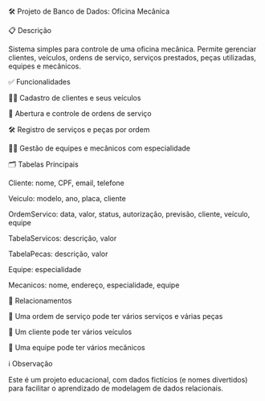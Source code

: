 🛠️ Projeto de Banco de Dados: Oficina Mecânica

📋 Descrição

Sistema simples para controle de uma oficina mecânica. Permite gerenciar clientes, veículos, ordens de serviço, serviços prestados, peças utilizadas, equipes e mecânicos.

✅ Funcionalidades

🧑‍💼 Cadastro de clientes e seus veículos

📄 Abertura e controle de ordens de serviço

🛠️ Registro de serviços e peças por ordem

👨‍🔧 Gestão de equipes e mecânicos com especialidade

🗂️ Tabelas Principais

Cliente: nome, CPF, email, telefone

Veiculo: modelo, ano, placa, cliente

OrdemServico: data, valor, status, autorização, previsão, cliente, veículo, equipe

TabelaServicos: descrição, valor

TabelaPecas: descrição, valor

Equipe: especialidade

Mecanicos: nome, endereço, especialidade, equipe

🔄 Relacionamentos

🔗 Uma ordem de serviço pode ter vários serviços e várias peças

🚗 Um cliente pode ter vários veículos

👥 Uma equipe pode ter vários mecânicos


ℹ️ Observação

Este é um projeto educacional, com dados fictícios (e nomes divertidos) para facilitar o aprendizado de modelagem de dados relacionais.
